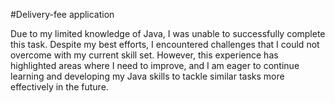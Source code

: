 #Delivery-fee application

Due to my limited knowledge of Java, I was unable to successfully complete this task. Despite my best efforts, I encountered challenges that I could not overcome with my current skill set. However, this experience has highlighted areas where I need to improve, and I am eager to continue learning and developing my Java skills to tackle similar tasks more effectively in the future.
